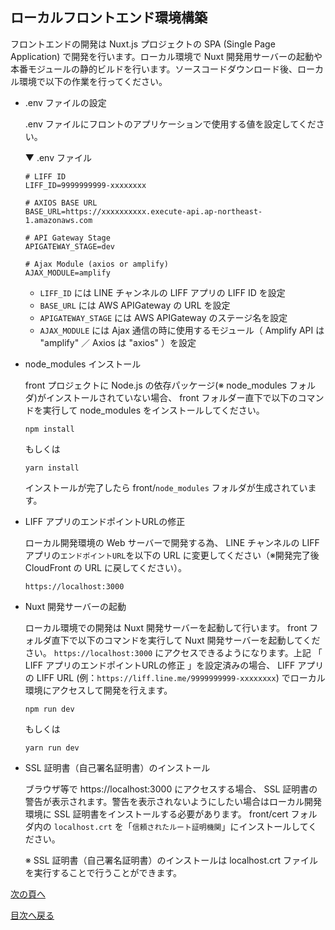 ## ローカルフロントエンド環境構築
フロントエンドの開発は Nuxt.js プロジェクトの SPA (Single Page Application) で開発を行います。ローカル環境で Nuxt 開発用サーバーの起動や本番モジュールの静的ビルドを行います。ソースコードダウンロード後、ローカル環境で以下の作業を行ってください。

- .env ファイルの設定

    .env ファイルにフロントのアプリケーションで使用する値を設定してください。

    ▼ .env ファイル
    ````
    # LIFF ID
    LIFF_ID=9999999999-xxxxxxxx

    # AXIOS BASE URL
    BASE_URL=https://xxxxxxxxxx.execute-api.ap-northeast-1.amazonaws.com

    # API Gateway Stage
    APIGATEWAY_STAGE=dev

    # Ajax Module (axios or amplify)
    AJAX_MODULE=amplify
    ````

    - `LIFF_ID` には LINE チャンネルの LIFF アプリの LIFF ID を設定
    - `BASE_URL` には AWS APIGateway の URL を設定
    - `APIGATEWAY_STAGE` には AWS APIGateway のステージ名を設定
    - `AJAX_MODULE` には Ajax 通信の時に使用するモジュール（ Amplify API は "amplify" ／ Axios は "axios" ）を設定

- node_modules インストール

    front プロジェクトに Node.js の依存パッケージ(※ node_modules フォルダ)がインストールされていない場合、 front フォルダー直下で以下のコマンドを実行して node_modules をインストールしてください。
    ```
    npm install
    ```
    もしくは
    ```
    yarn install
    ```
    インストールが完了したら front/`node_modules` フォルダが生成されています。

- LIFF アプリのエンドポイントURLの修正

    ローカル開発環境の Web サーバーで開発する為、 LINE チャンネルの LIFF アプリの`エンドポイントURL`を以下の URL に変更してください（※開発完了後 CloudFront の URL に戻してください）。
    ```
    https://localhost:3000
    ```

- Nuxt 開発サーバーの起動

    ローカル環境での開発は Nuxt 開発サーバーを起動して行います。 front フォルダ直下で以下のコマンドを実行して Nuxt 開発サーバーを起動してください。 `https://localhost:3000` にアクセスできるようになります。上記 「 LIFF アプリのエンドポイントURLの修正 」を設定済みの場合、 LIFF アプリの LIFF URL (例：`https://liff.line.me/9999999999-xxxxxxxx`) でローカル環境にアクセスして開発を行えます。
    ```
    npm run dev
    ```
    もしくは
    ```
    yarn run dev
    ```

- SSL 証明書（自己署名証明書）のインストール

    ブラウザ等で https://localhost:3000 にアクセスする場合、 SSL 証明書の警告が表示されます。警告を表示されないようにしたい場合はローカル開発環境に SSL 証明書をインストールする必要があります。 front/cert フォルダ内の `localhost.crt` を「`信頼されたルート証明機関`」にインストールしてください。

    ※ SSL 証明書（自己署名証明書）のインストールは localhost.crt ファイルを実行することで行うことができます。

[次の頁へ](test-data-charge.md)

[目次へ戻る](../../README.md)
